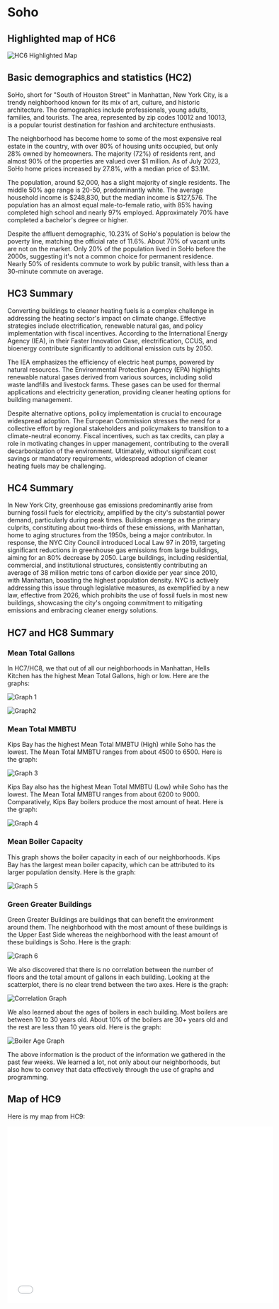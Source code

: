 # Soho

## Highlighted map of HC6
![HC6 Highlighted Map](Soho_Highlighted.png)
## Basic demographics and statistics (HC2)
SoHo, short for "South of Houston Street" in Manhattan, New York City, is a trendy neighborhood known for its mix of art, culture, and historic architecture. The demographics include professionals, young adults, families, and tourists. The area, represented by zip codes 10012 and 10013, is a popular tourist destination for fashion and architecture enthusiasts.

The neighborhood has become home to some of the most expensive real estate in the country, with over 80% of housing units occupied, but only 28% owned by homeowners. The majority (72%) of residents rent, and almost 90% of the properties are valued over $1 million. As of July 2023, SoHo home prices increased by 27.8%, with a median price of $3.1M.

The population, around 52,000, has a slight majority of single residents. The middle 50% age range is 20-50, predominantly white. The average household income is $248,830, but the median income is $127,576. The population has an almost equal male-to-female ratio, with 85% having completed high school and nearly 97% employed. Approximately 70% have completed a bachelor's degree or higher.

Despite the affluent demographic, 10.23% of SoHo's population is below the poverty line, matching the official rate of 11.6%. About 70% of vacant units are not on the market. Only 20% of the population lived in SoHo before the 2000s, suggesting it's not a common choice for permanent residence. Nearly 50% of residents commute to work by public transit, with less than a 30-minute commute on average.

## HC3 Summary
Converting buildings to cleaner heating fuels is a complex challenge in addressing the heating sector's impact on climate change. Effective strategies include electrification, renewable natural gas, and policy implementation with fiscal incentives. According to the International Energy Agency (IEA), in their Faster Innovation Case, electrification, CCUS, and bioenergy contribute significantly to additional emission cuts by 2050.

The IEA emphasizes the efficiency of electric heat pumps, powered by natural resources. The Environmental Protection Agency (EPA) highlights renewable natural gases derived from various sources, including solid waste landfills and livestock farms. These gases can be used for thermal applications and electricity generation, providing cleaner heating options for building management.

Despite alternative options, policy implementation is crucial to encourage widespread adoption. The European Commission stresses the need for a collective effort by regional stakeholders and policymakers to transition to a climate-neutral economy. Fiscal incentives, such as tax credits, can play a role in motivating changes in upper management, contributing to the overall decarbonization of the environment. Ultimately, without significant cost savings or mandatory requirements, widespread adoption of cleaner heating fuels may be challenging.

## HC4 Summary
In New York City, greenhouse gas emissions predominantly arise from burning fossil fuels for electricity, amplified by the city's substantial power demand, particularly during peak times. Buildings emerge as the primary culprits, constituting about two-thirds of these emissions, with Manhattan, home to aging structures from the 1950s, being a major contributor. In response, the NYC City Council introduced Local Law 97 in 2019, targeting significant reductions in greenhouse gas emissions from large buildings, aiming for an 80% decrease by 2050. Large buildings, including residential, commercial, and institutional structures, consistently contributing an average of 38 million metric tons of carbon dioxide per year since 2010, with Manhattan, boasting the highest population density. NYC is actively addressing this issue through legislative measures, as exemplified by a new law, effective from 2026, which prohibits the use of fossil fuels in most new buildings, showcasing the city's ongoing commitment to mitigating emissions and embracing cleaner energy solutions.
## HC7 and HC8 Summary
### Mean Total Gallons 
In HC7/HC8, we that out of all our neighborhoods in Manhattan, Hells Kitchen has the highest Mean Total Gallons, high or low. Here are the graphs:

![Graph 1](Mean_Total_Gallons(high).png)


![Graph2](Mean_Total_Gallons(low).png)
### Mean Total MMBTU
Kips Bay has the highest Mean Total MMBTU (High) while Soho has the lowest. The Mean Total MMBTU ranges from about 4500 to 6500. Here is the graph:

![Graph 3](Mean_Total_MMBTU(high).png)

Kips Bay also has the highest Mean Total MMBTU (Low) while Soho has the lowest. The Mean Total MMBTU ranges from about 6200 to 9000. Comparatively, Kips Bay boilers produce the most amount of heat. Here is the graph:

![Graph 4](Mean_Total_MMBTU(low).png)
### Mean Boiler Capacity

This graph shows the boiler capacity in each of our neighborhoods. Kips Bay has the largest mean boiler capacity, which can be attributed to its larger population density. Here is the graph:

![Graph 5](Mean_Boiler_Capacity.png)
### Green Greater Buildings

Green Greater Buildings are buildings that can benefit the environment around them. The neighborhood with the most amount of these buildings is the Upper East Side whereas the neighborhood with the least amount of these buildings is Soho. Here is the graph:

![Graph 6](Green_Greater_Buildings.png)

We also discovered that there is no correlation between the number of floors and the total amount of gallons in each building. Looking at the scatterplot, there is no clear trend between the two axes. Here is the graph:

![Correlation Graph](TotalGallons_Floor.png)

We also learned about the ages of boilers in each building. Most boilers are between 10 to 30 years old. About 10% of the boilers are 30+ years old and the rest are less than 10 years old. Here is the graph:

![Boiler Age Graph](Boiler_Age_Range.png)

The above information is the product of the information we gathered in the past few weeks. We learned a lot, not only about our neighborhoods, but also how to convey that data effectively through the use of graphs and programming.

## Map of HC9
Here is my map from HC9:
<dl>
<iframe src="mapSoho.html" width="600" height="400" frameborder="0" frameborder="0" marginwidth="0" marginheight="0" allowfullscreen></iframe>
</dl>
